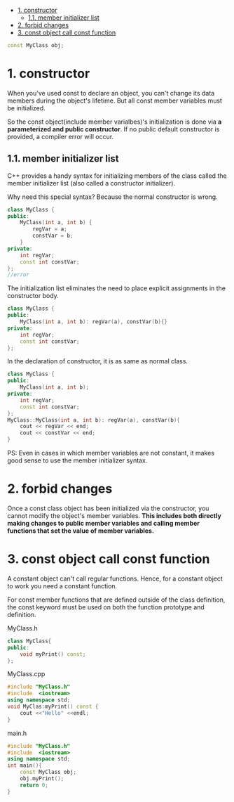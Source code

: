 - [1. constructor](#1-constructor)
  - [1.1. member initializer list](#11-member-initializer-list)
- [2. forbid changes](#2-forbid-changes)
- [3. const object call const function](#3-const-object-call-const-function)

```cpp
const MyClass obj;
```

# 1. constructor

When you've used const to declare an object, you can't change its data members during the object's lifetime. But all const member variables must be initialized.

So the const object(include member varialbes)'s initialization is done via **a parameterized and public constructor**. If no public default constructor is provided, a compiler error will occur.

## 1.1. member initializer list

C++ provides a handy syntax for initializing members of the class called the member initializer list (also called a constructor initializer).

Why need this special syntax? Because the normal constructor is wrong.

```cpp
class MyClass {
public:
    MyClass(int a, int b) {
        regVar = a;
        constVar = b;
    }
private:
    int regVar;
    const int constVar;
};
//error
```

The initialization list eliminates the need to place explicit assignments in the constructor body.

```cpp
class MyClass {
public:
    MyClass(int a, int b): regVar(a), constVar(b){}
private:
    int regVar;
    const int constVar;
};
```

In the declaration of constructor, it is as same as normal class.

```cpp
class MyClass {
public:
    MyClass(int a, int b);
private:
    int regVar;
    const int constVar;
};
MyClass::MyClass(int a, int b): regVar(a), constVar(b){
    cout << regVar << end;
    cout << constVar << end;
}
```

PS: Even in cases in which member variables are not constant, it makes good sense to use the member initializer syntax.

# 2. forbid changes

Once a const class object has been initialized via the constructor, you cannot modify the object's member variables. **This includes both directly making changes to public member variables and calling member functions that set the value of member variables.**

# 3. const object call const function

A constant object can't call regular functions.
Hence, for a constant object to work you need a constant function.

For const member functions that are defined outside of the class definition, the const keyword must be used on both the function prototype and definition.

MyClass.h

```cpp
class MyClass{ 
public: 
    void myPrint() const; 
};
```

MyClass.cpp

```cpp
#include "MyClass.h" 
#include  <iostream>
using namespace std;
void MyClas:myPrint() const {
    cout <<"Hello" <<endl;
}
```

main.h

```cpp
#include "MyClass.h" 
#include  <iostream>
using namespace std;
int main(){
    const MyClass obj;
    obj.myPrint();
    return 0;
}
```
